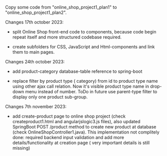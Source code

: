 

Copy some code from "online_shop_project1_plan1" to "online_shop_project1_plan2". 

Changes 17th october 2023:

- split Online Shop front-end code to components, because code begin repeat itself and more structured codebase required.

- create subfolders for CSS, JavaScript and Html-components and link them to main pages.

Changes 24th october 2023:

- add product-category database-table reference to spring-boot

- replace filter by product type ( category) from id to product type name using other ajax call relation. Now it's visible product type name in drop-down menu instead of number. ToDo in future use parent-type filter to display only one product sub-group.

Changes 7th november 2023:

- add create-product page to online shop project (check createproduct1.html and angularjslogic3.js files), also updated SpringBoot POST /product method to create new product at database (check OnlineShopController1.java). This implementation not complitely done: required backend input validation and add more details/functionality at creation page ( very important details is still missing) 
